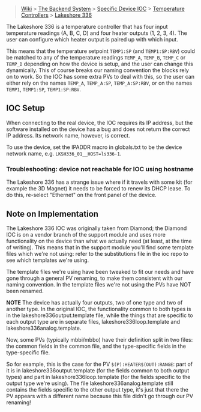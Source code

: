 > [Wiki](Home) > [The Backend System](The-Backend-System) > [Specific Device IOC](Specific-Device-IOC) > [Temperature Controllers](Temperature-Controllers) > [Lakeshore 336](Lakeshore336)

The Lakeshore 336 is a temperature controller that has four input temperature readings (A, B, C, D) and four heater outputs (1, 2, 3, 4). The user can configure which heater output is paired up with which input.

This means that the temperature setpoint `TEMP1:SP` (and `TEMP1:SP:RBV`) could be matched to any of the temperature readings `TEMP_A`, `TEMP_B`, `TEMP_C` or `TEMP_D` depending on how the device is setup, and the user can change this dynamically.
This of course breaks our naming convention the blocks rely on to work. So the IOC has some extra PVs to deal with this, so the user can either rely on the names `TEMP_A`, `TEMP_A:SP`, `TEMP_A:SP:RBV`, or on the names `TEMP1`, `TEMP1:SP`, `TEMP1:SP:RBV`.


## IOC Setup
When connecting to the real device, the IOC requires its IP address, but the software installed on the device has a bug and does not return the correct IP address. Its network name, however, is correct.

To use the device, set the IPADDR macro in globals.txt to be the device network name, e.g. `LKSH336_01__HOST=ls336-1`.

### Troubleshooting: device not reachable for IOC using hostname

The Lakeshore 336 has a strange issue where if it travels with some kit (for example the 3D Magnet) it needs to be forced to renew its DHCP lease. To do this, re-select "Ethernet" on the front panel of the device.


## Note on Implementation
The Lakeshore 336 IOC was originally taken from Diamond; the Diamond IOC is on a vendor branch of the support module and uses more functionality on the device than what we actually need (at least, at the time of writing). This means that in the support module you'll find some template files which we're not using: refer to the substitutions file in the ioc repo to see which templates we're using.

The template files we're using have been tweaked to fit our needs and have gone through a general PV renaming, to make them consistent with our naming convention. In the template files we're not using the PVs have NOT been renamed.

**NOTE**
The device has actually four outputs, two of one type and two of another type. In the original IOC, the functionality common to both types is in the lakeshore336output.template file, while the things that are specific to each output type are in separate files, lakeshore336loop.template and lakeshore336analog.template.

Now, some PVs (typically mbbi/mbbo) have their definition split in two files: the common fields in the common file, and the type-specific fields in the type-specific file.

So for example, this is the case for the PV `$(P):HEATER$(OUT):RANGE`: part of it is in lakeshore336output.template (for the fields common to both output types) and part in lakeshore336loop.template (for the fields specific to the output type we're using). The file lakeshore336analog.template still contains the fields specific to the other output type, it's just that there the PV appears with a different name because this file didn't go through our PV renaming!

